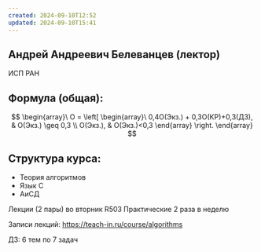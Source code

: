 ```yaml
---
created: 2024-09-10T12:52
updated: 2024-09-10T15:41
---
```

## Андрей Андреевич Белеванцев (лектор)

ИСП РАН

## Формула (общая):
$$
\begin{array}\
O = \left[
\begin{array}\
0,4O(Экз.) + 0,3О(КР)+0,3(ДЗ), & O(Экз.) \geq 0,3 \\
O(Экз.), & O(Экз.)<0,3
\end{array}
\right.
\end{array}
$$
## Структура курса:

- Теория алгоритмов
- Язык С
- АиСД

Лекции (2 пары) во вторник R503
Практические 2 раза в неделю

Записи лекций:
https://teach-in.ru/course/algorithms

ДЗ: 6 тем по 7 задач